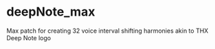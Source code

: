 # deepNote_max
Max patch for creating 32 voice interval shifting harmonies akin to THX Deep Note logo
